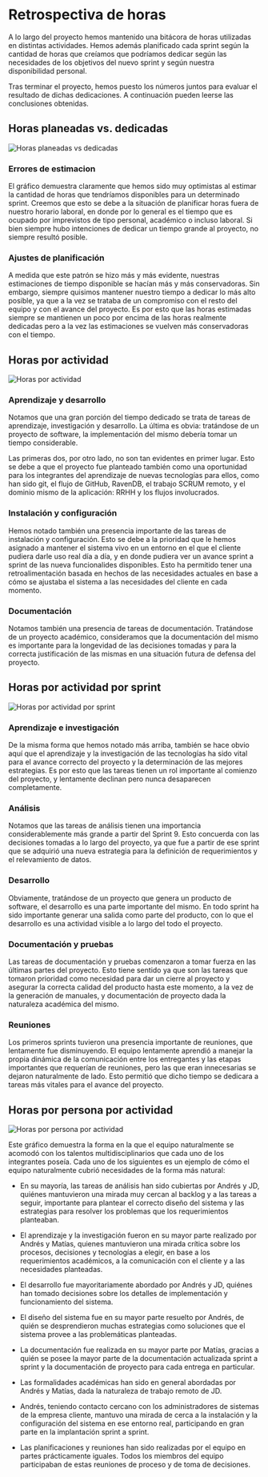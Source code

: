 # Retrospectiva de horas

A lo largo del proyecto hemos mantenido una bitácora de horas utilizadas en distintas actividades. Hemos además planificado cada sprint según la cantidad de horas que creíamos que podríamos dedicar según las necesidades de los objetivos del nuevo sprint y según nuestra disponibilidad personal.

Tras terminar el proyecto, hemos puesto los números juntos para evaluar el resultado de dichas dedicaciones. A continuación pueden leerse las conclusiones obtenidas.

## Horas planeadas vs. dedicadas

![Horas planeadas vs dedicadas](Horas-planeadas-vs-dedicadas.png)

### Errores de estimacion

El gráfico demuestra claramente que hemos sido muy optimistas al estimar la cantidad de horas que tendríamos disponibles para un determinado sprint. Creemos que esto se debe a la situación de planificar horas fuera de nuestro horario laboral, en donde por lo general es el tiempo que es ocupado por imprevistos de tipo personal, académico o incluso laboral. Si bien siempre hubo intenciones de dedicar un tiempo grande al proyecto, no siempre resultó posible.

### Ajustes de planificación

A medida que este patrón se hizo más y más evidente, nuestras estimaciones de tiempo disponible se hacían más y más conservadoras. Sin embargo, siempre quisimos mantener nuestro tiempo a dedicar lo más alto posible, ya que a la vez se trataba de un compromiso con el resto del equipo y con el avance del proyecto. Es por esto que las horas estimadas siempre se mantienen un poco por encima de las horas realmente dedicadas pero a la vez las estimaciones se vuelven más conservadoras con el tiempo.

## Horas por actividad

![Horas por actividad](Horas-por-actividad.png)

### Aprendizaje y desarrollo

Notamos que una gran porción del tiempo dedicado se trata de tareas de aprendizaje, investigación y desarrollo. La última es obvia: tratándose de un proyecto de software, la implementación del mismo debería tomar un tiempo considerable.

Las primeras dos, por otro lado, no son tan evidentes en primer lugar. Esto se debe a que el proyecto fue planteado también como una oportunidad para los integrantes del aprendizaje de nuevas tecnologías para ellos, como han sido git, el flujo de GitHub, RavenDB, el trabajo SCRUM remoto, y el dominio mismo de la aplicación: RRHH y los flujos involucrados.

### Instalación y configuración

Hemos notado también una presencia importante de las tareas de instalación y configuración. Esto se debe a la prioridad que le hemos asignado a mantener el sistema vivo en un entorno en el que el cliente pudiera darle uso real día a día, y en donde pudiera ver un avance sprint a sprint de las nueva funcionalides disponibles. Esto ha permitido tener una retroalimentación basada en hechos de las necesidades actuales en base a cómo se ajustaba el sistema a las necesidades del cliente en cada momento.

### Documentación

Notamos también una presencia de tareas de documentación. Tratándose de un proyecto académico, consideramos que la documentación del mismo es importante para la longevidad de las decisiones tomadas y para la correcta justificación de las mismas en una situación futura de defensa del proyecto.

## Horas por actividad por sprint

![Horas por actividad por sprint](Horas-por-actividad-por-sprint.png)

### Aprendizaje e investigación

De la misma forma que hemos notado más arriba, también se hace obvio aquí que el aprendizaje y la investigación de las tecnologías ha sido vital para el avance correcto del proyecto y la determinación de las mejores estrategias. Es por esto que las tareas tienen un rol importante al comienzo del proyecto, y lentamente declinan pero nunca desaparecen completamente.

### Análisis

Notamos que las tareas de análisis tienen una importancia considerablemente más grande a partir del Sprint 9. Esto concuerda con las decisiones tomadas a lo largo del proyecto, ya que fue a partir de ese sprint que se adquirió una nueva estrategia para la definición de requerimientos y el relevamiento de datos.

### Desarrollo

Obviamente, tratándose de un proyecto que genera un producto de software, el desarrollo es una parte importante del mismo. En todo sprint ha sido importante generar una salida como parte del producto, con lo que el desarrollo es una actividad visible a lo largo del todo el proyecto.

### Documentación y pruebas

Las tareas de documentación y pruebas comenzaron a tomar fuerza en las últimas partes del proyecto. Esto tiene sentido ya que son las tareas que tomaron prioridad como necesidad para dar un cierre al proyecto y asegurar la correcta calidad del producto hasta este momento, a la vez de la generación de manuales, y documentación de proyecto dada la naturaleza académica del mismo.

### Reuniones

Los primeros sprints tuvieron una presencia importante de reuniones, que lentamente fue disminuyendo. El equipo lentamente aprendió a manejar la propia dinámica de la comunicación entre los entregantes y las etapas importantes que requerían de reuniones, pero las que eran innecesarias se dejaron naturalmente de lado. Esto permitió que dicho tiempo se dedicara a tareas más vitales para el avance del proyecto.

## Horas por persona por actividad

![Horas por persona por actividad](Horas-por-persona-por-actividad.png)

Este gráfico demuestra la forma en la que el equipo naturalmente se acomodó con los talentos multidisciplinarios que cada uno de los integrantes poseía. Cada uno de los siguientes es un ejemplo de cómo el equipo naturalmente cubrió necesidades de la forma más natural:

- En su mayoría, las tareas de análisis han sido cubiertas por Andrés y JD, quiénes mantuvieron una mirada muy cercan al backlog y a las tareas a seguir, importante para plantear el correcto diseño del sistema y las estrategias para resolver los problemas que los requerimientos planteaban.

- El aprendizaje y la investigación fueron en su mayor parte realizado por Andrés y Matías, quienes mantuvieron una mirada crítica sobre los procesos, decisiones y tecnologías a elegir, en base a los requerimientos académicos, a la comunicación con el cliente y a las necesidades planteadas.

- El desarrollo fue mayoritariamente abordado por Andrés y JD, quiénes han tomado decisiones sobre los detalles de implementación y funcionamiento del sistema.

- El diseño del sistema fue en su mayor parte resuelto por Andrés, de quién se desprendieron muchas estrategias como soluciones que el sistema provee a las problemáticas planteadas.

- La documentación fue realizada en su mayor parte por Matías, gracias a quién se posee la mayor parte de la documentación actualizada sprint a sprint y la documentación de proyecto para cada entrega en particular.

- Las formalidades académicas han sido en general abordadas por Andrés y Matías, dada la naturaleza de trabajo remoto de JD.

- Andrés, teniendo contacto cercano con los administradores de sistemas de la empresa cliente, mantuvo una mirada de cerca a la instalación y la configuración del sistema en ese entorno real, participando en gran parte en la implantación sprint a sprint.

- Las planificaciones y reuniones han sido realizadas por el equipo en partes prácticamente iguales. Todos los miembros del equipo participaban de estas reuniones de proceso y de toma de decisiones.
